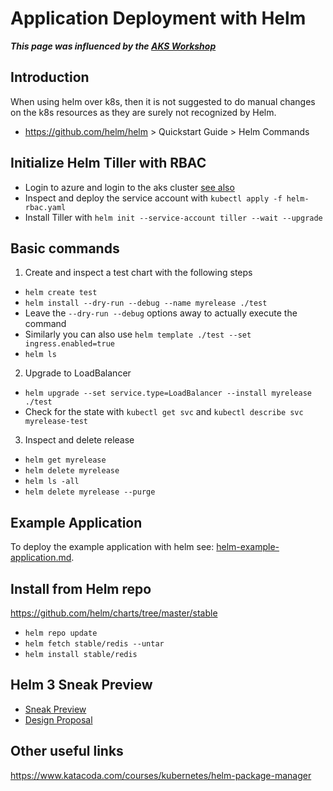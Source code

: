 # Application Deployment with Helm

***This page was influenced by the [AKS Workshop](https://aksworkshop.io/)***

## Introduction

When using helm over k8s, then it is not suggested to do manual changes on the k8s resources as they are surely not recognized by Helm.

- https://github.com/helm/helm > Quickstart Guide > Helm Commands


## Initialize Helm Tiller with RBAC  
- Login to azure and login to the aks cluster [see also](../README.md)
- Inspect and deploy the service account with `kubectl apply -f helm-rbac.yaml`
- Install Tiller with `helm init --service-account tiller --wait --upgrade`

## Basic commands 
1. Create and inspect a test chart with the following steps
- `helm create test`
- `helm install --dry-run --debug --name myrelease ./test`
- Leave the `--dry-run --debug` options away to actually execute the command
- Similarly you can also use `helm template ./test --set ingress.enabled=true`
- `helm ls`
  
2. Upgrade to LoadBalancer
- `helm upgrade --set service.type=LoadBalancer --install myrelease ./test`
- Check for the state with `kubectl get svc` and `kubectl describe svc myrelease-test`

3. Inspect and delete release
- `helm get myrelease`
- `helm delete myrelease`
- `helm ls -all`
- `helm delete myrelease --purge`

## Example Application

To deploy the example application with helm see: [helm-example-application.md](helm-example-application.md).

## Install from Helm repo
https://github.com/helm/charts/tree/master/stable
- `helm repo update`
- `helm fetch stable/redis --untar`
- `helm install stable/redis`

## Helm 3 Sneak Preview
- [Sneak Preview](https://jdolitsky.github.io/helm2-helm3-migration/files/helm_3_sneak_preview.pdf)
- [Design Proposal](https://github.com/helm/community/tree/master/helm-v3)

## Other useful links

https://www.katacoda.com/courses/kubernetes/helm-package-manager
